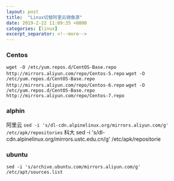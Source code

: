 ```yaml
---
layout: post
title:  "Linux切替阿里云镜像源"
date: 2019-2-22 11:09:35 +0800
categories: [linux]
excerpt_separator: <!--more-->
---
```


### Centos

`wget -O /etc/yum.repos.d/CentOS-Base.repo http://mirrors.aliyun.com/repo/Centos-5.repo`
`wget -O /etc/yum.repos.d/CentOS-Base.repo http://mirrors.aliyun.com/repo/Centos-6.repo`
`wget -O /etc/yum.repos.d/CentOS-Base.repo http://mirrors.aliyun.com/repo/Centos-7.repo`

### alphin

阿里云
`sed -i 's/dl-cdn.alpinelinux.org/mirrors.aliyun.com/g' /etc/apk/repositories`
科大
sed -i 's/dl-cdn.alpinelinux.org/mirrors.ustc.edu.cn/g' /etc/apk/repositorie

### ubuntu

`sed -i 's/archive.ubuntu.com/mirrors.aliyun.com/g' /etc/apt/sources.list`
